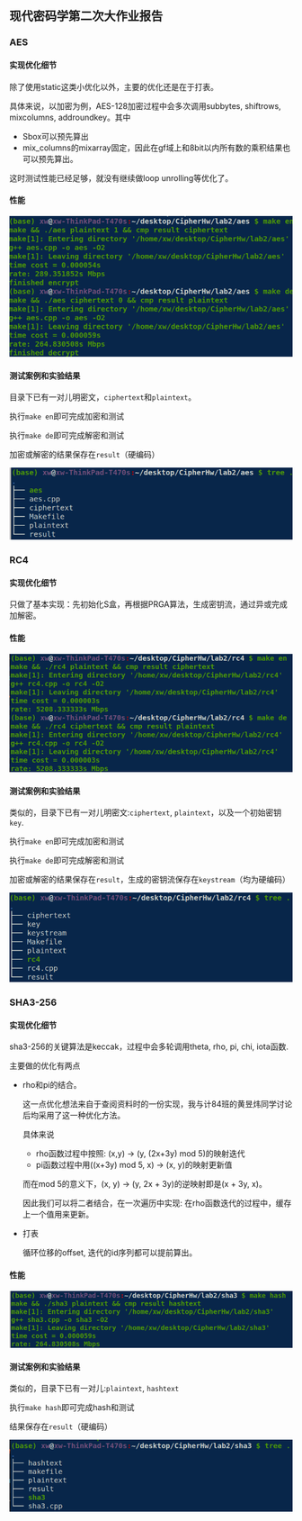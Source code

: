 ## 现代密码学第二次大作业报告

### AES

#### 实现优化细节

除了使用static这类小优化以外，主要的优化还是在于打表。

具体来说，以加密为例，AES-128加密过程中会多次调用subbytes, shiftrows, mixcolumns, addroundkey。其中

- Sbox可以预先算出
- mix_columns的mixarray固定，因此在gf域上和8bit以内所有数的乘积结果也可以预先算出。

这时测试性能已经足够，就没有继续做loop unrolling等优化了。

#### 性能

<img src="pics/image-20210512002015040.png" alt="image-20210512002015040" style="zoom: 67%;" />

#### 测试案例和实验结果

目录下已有一对儿明密文，`ciphertext`和`plaintext`。

执行`make en`即可完成加密和测试

执行`make de`即可完成解密和测试

加密或解密的结果保存在`result`（硬编码）

<img src="pics/image-20210512001707462.png" alt="image-20210512001707462" style="zoom: 67%;" />

### RC4

#### 实现优化细节

只做了基本实现：先初始化S盒，再根据PRGA算法，生成密钥流，通过异或完成加解密。

#### 性能

<img src="pics/image-20210512001955981.png" alt="image-20210512001955981" style="zoom: 67%;" />

#### 测试案例和实验结果

类似的，目录下已有一对儿明密文:`ciphertext`, `plaintext`，以及一个初始密钥`key`.

执行`make en`即可完成加密和测试

执行`make de`即可完成解密和测试

加密或解密的结果保存在`result`，生成的密钥流保存在`keystream`（均为硬编码）

<img src="pics/image-20210512002045768.png" alt="image-20210512002045768" style="zoom:67%;" />

### SHA3-256

#### 实现优化细节

sha3-256的关键算法是keccak，过程中会多轮调用theta, rho, pi, chi, iota函数.

主要做的优化有两点

- rho和pi的结合。

   这一点优化想法来自于查阅资料时的一份实现，我与计84班的黄昱炜同学讨论后均采用了这一种优化方法。

  具体来说

  - rho函数过程中按照: (x,y) -> (y, (2x+3y) mod 5)的映射迭代
  - pi函数过程中用((x+3y) mod 5, x) -> (x, y)的映射更新值

  而在mod 5的意义下，(x, y) -> (y, 2x + 3y)的逆映射即是(x + 3y, x)。

  因此我们可以将二者结合，在一次遍历中实现: 在rho函数迭代的过程中，缓存上一个值用来更新。

- 打表

  循环位移的offset, 迭代的id序列都可以提前算出。

#### 性能

<img src="pics/image-20210512002454507.png" alt="image-20210512002454507" style="zoom: 67%;" />

#### 测试案例和实验结果

类似的，目录下已有一对儿:`plaintext`, `hashtext`

执行`make hash`即可完成hash和测试

结果保存在`result`（硬编码）

![image-20210512003636820](pics/image-20210512003636820.png)